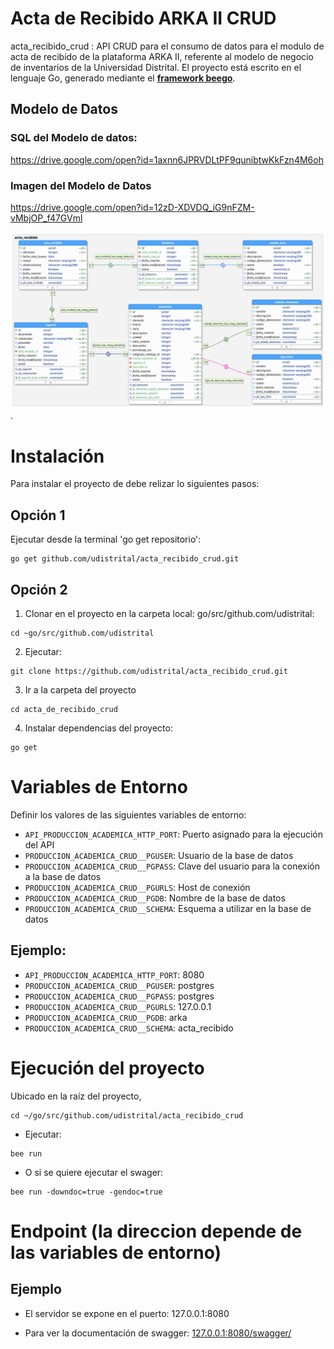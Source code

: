 # Acta de Recibido ARKA II CRUD

acta_recibido_crud : API CRUD para el consumo de datos para el modulo de acta de recibido de la plataforma ARKA II, 
referente al modelo de negocio de inventarios de la Universidad Distrital. 
El proyecto está escrito en el lenguaje Go, generado mediante el **[framework beego](https://beego.me/)**.

## Modelo de Datos

### SQL del Modelo de datos: 

https://drive.google.com/open?id=1axnn6JPRVDLtPF9qunibtwKkFzn4M6oh

### Imagen del Modelo de Datos

https://drive.google.com/open?id=12zD-XDVDQ_iG9nFZM-vMbjOP_f47GVml

![image](acta_recibidov3_revision.png).


# Instalación
Para instalar el proyecto de debe relizar lo siguientes pasos:

## Opción 1

Ejecutar desde la terminal 'go get repositorio':
```shell 
go get github.com/udistrital/acta_recibido_crud.git
```

## Opción 2

1. Clonar en el proyecto en la carpeta local: go/src/github.com/udistrital:
```shell
cd ~go/src/github.com/udistrital 
```

2. Ejecutar:

```shell 
git clone https://github.com/udistrital/acta_recibido_crud.git
```

3. Ir a la carpeta del proyecto
```shell 
cd acta_de_recibido_crud
```

4. Instalar dependencias del proyecto:
```shell 
go get
```
# Variables de Entorno

Definir los valores de las siguientes variables de entorno:

 - `API_PRODUCCION_ACADEMICA_HTTP_PORT`: Puerto asignado para la ejecución del API
 - `PRODUCCION_ACADEMICA_CRUD__PGUSER`: Usuario de la base de datos
 - `PRODUCCION_ACADEMICA_CRUD__PGPASS`: Clave del usuario para la conexión a la base de datos  
 - `PRODUCCION_ACADEMICA_CRUD__PGURLS`: Host de conexión
 - `PRODUCCION_ACADEMICA_CRUD__PGDB`: Nombre de la base de datos
 - `PRODUCCION_ACADEMICA_CRUD__SCHEMA`: Esquema a utilizar en la base de datos

## Ejemplo: 
 - `API_PRODUCCION_ACADEMICA_HTTP_PORT`: 8080
 - `PRODUCCION_ACADEMICA_CRUD__PGUSER`: postgres
 - `PRODUCCION_ACADEMICA_CRUD__PGPASS`: postgres
 - `PRODUCCION_ACADEMICA_CRUD__PGURLS`: 127.0.0.1
 - `PRODUCCION_ACADEMICA_CRUD__PGDB`: arka
 - `PRODUCCION_ACADEMICA_CRUD__SCHEMA`: acta_recibido



# Ejecución del proyecto
Ubicado en la raíz del proyecto,
```shell 
cd ~/go/src/github.com/udistrital/acta_recibido_crud
```

- Ejecutar: 
```shell 
bee run
```
- O si se quiere ejecutar el swager:

```shell 
bee run -downdoc=true -gendoc=true
```

# Endpoint (la direccion depende de las variables de entorno)

## Ejemplo

* El servidor se expone en el puerto: 127.0.0.1:8080 

* Para ver la documentación de swagger: [127.0.0.1:8080/swagger/](http://127.0.0.1:8080/swagger/)
